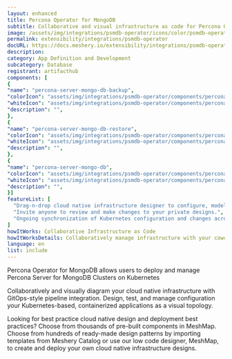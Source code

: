 ```yaml
---
layout: enhanced
title: Percona Operator for MongoDB
subtitle: Collaborative and visual infrastructure as code for Percona Operator for MongoDB
image: /assets/img/integrations/psmdb-operator/icons/color/psmdb-operator-color.svg
permalink: extensibility/integrations/psmdb-operator
docURL: https://docs.meshery.io/extensibility/integrations/psmdb-operator
description: 
category: App Definition and Development
subcategory: Database
registrant: artifacthub
components: [
{
"name": "percona-server-mongo-db-backup",
"colorIcon": "assets/img/integrations/psmdb-operator/components/percona-server-mongo-db-backup/icons/color/percona-server-mongo-db-backup-color.svg",
"whiteIcon": "assets/img/integrations/psmdb-operator/components/percona-server-mongo-db-backup/icons/white/percona-server-mongo-db-backup-white.svg",
"description": "",
},
{
"name": "percona-server-mongo-db-restore",
"colorIcon": "assets/img/integrations/psmdb-operator/components/percona-server-mongo-db-restore/icons/color/percona-server-mongo-db-restore-color.svg",
"whiteIcon": "assets/img/integrations/psmdb-operator/components/percona-server-mongo-db-restore/icons/white/percona-server-mongo-db-restore-white.svg",
"description": "",
},
{
"name": "percona-server-mongo-db",
"colorIcon": "assets/img/integrations/psmdb-operator/components/percona-server-mongo-db/icons/color/percona-server-mongo-db-color.svg",
"whiteIcon": "assets/img/integrations/psmdb-operator/components/percona-server-mongo-db/icons/white/percona-server-mongo-db-white.svg",
"description": "",
}]
featureList: [
  "Drag-n-drop cloud native infrastructure designer to configure, model, and deploy your workloads.",
  "Invite anyone to review and make changes to your private designs.",
  "Ongoing synchronization of Kubernetes configuration and changes across any number of clusters."
]
howItWorks: Collaborative Infrastructure as Code
howItWorksDetails: Collaboratively manage infrastructure with your coworkers synchronously sharing the same designs.
language: en
list: include
---
```

<p>
Percona Operator for MongoDB allows users to deploy and manage Percona Server for MongoDB Clusters on Kubernetes
</p>
<p>
    Collaboratively and visually diagram your cloud native infrastructure with GitOps-style pipeline integration. Design, test, and manage configuration your Kubernetes-based, containerized applications as a visual topology.
</p>
<p>
    Looking for best practice cloud native design and deployment best practices? Choose from thousands of pre-built components in MeshMap. Choose from hundreds of ready-made design patterns by importing templates from Meshery Catalog or use our low code designer, MeshMap, to create and deploy your own cloud native infrastructure designs.
</p>
